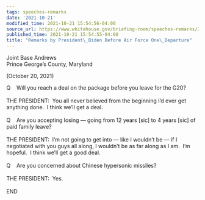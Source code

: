 ```yaml
---
tags: speeches-remarks
date: '2021-10-21'
modified_time: 2021-10-21 15:54:56-04:00
source_url: https://www.whitehouse.gov/briefing-room/speeches-remarks/2021/10/21/remarks-by-president-biden-before-air-force-one-departure-9/
published_time: 2021-10-21 15:54:55-04:00
title: "Remarks by President\_Biden Before Air Force One\_Departure"
---
```

 
Joint Base Andrews  
Prince George’s County, Maryland

(October 20, 2021)

Q    Will you reach a deal on the package before you leave for the
G20?  
   
THE PRESIDENT:  You all never believed from the beginning I’d ever get
anything done.  I think we’ll get a deal.  
   
Q    Are you accepting losing — going from 12 years \[sic\] to 4 years
\[sic\] of paid family leave?  
   
THE PRESIDENT:  I’m not going to get into — like I wouldn’t be — if I
negotiated with you guys all along, I wouldn’t be as far along as I am. 
I’m hopeful.  I think we’ll get a good deal.  
   
Q    Are you concerned about Chinese hypersonic missiles?  
   
THE PRESIDENT:  Yes.  
   
END
